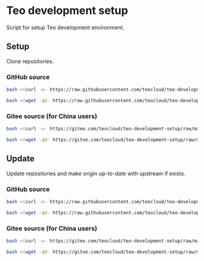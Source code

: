 Teo development setup
=====================

Script for setup Teo development environment.

## Setup

Clone repositories.

### GitHub source

```sh
bash <(curl -o- https://raw.githubusercontent.com/teocloud/teo-development-setup/main/setup.sh)
```

```sh
bash <(wget -qO- https://raw.githubusercontent.com/teocloud/teo-development-setup/main/setup.sh)
```

### Gitee source (for China users)

```sh
bash <(curl -o- https://gitee.com/teocloud/teo-development-setup/raw/main/setup.sh)
```

```sh
bash <(wget -qO- https://gitee.com/teocloud/teo-development-setup/raw/main/setup.sh)
```

## Update

Update repositories and make origin up-to-date with upstream if exists.

### GitHub source

```sh
bash <(curl -o- https://raw.githubusercontent.com/teocloud/teo-development-setup/main/update.sh)
```

```sh
bash <(wget -qO- https://raw.githubusercontent.com/teocloud/teo-development-setup/main/update.sh)
```

### Gitee source (for China users)

```sh
bash <(curl -o- https://gitee.com/teocloud/teo-development-setup/raw/main/update.sh)
```

```sh
bash <(wget -qO- https://gitee.com/teocloud/teo-development-setup/raw/main/update.sh)
```
